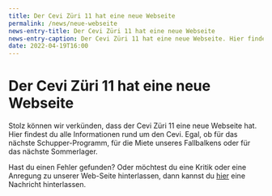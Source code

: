 ```yaml
---
title: Der Cevi Züri 11 hat eine neue Webseite
permalink: /news/neue-webseite
news-entry-title: Der Cevi Züri 11 hat eine neue Webseite
news-entry-caption: Der Cevi Züri 11 hat eine neue Webseite. Hier findest du alle Informationen rund um den Cevi.
date: 2022-04-19T16:00
---
```


# Der Cevi Züri 11 hat eine neue Webseite

Stolz können wir verkünden, dass der Cevi Züri 11 eine neue Webseite hat. Hier findest du alle Informationen rund um den
Cevi. Egal, ob für das nächste Schupper-Programm, für die Miete unseres Fallbalkens oder für das nächste Sommerlager.

Hast du einen Fehler gefunden? Oder möchtest du eine Kritik oder eine Anregung zu unserer Web-Seite hinterlassen, dann
kannst du [hier](/kontakt) eine Nachricht hinterlassen.